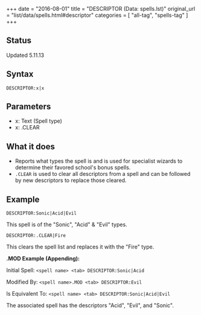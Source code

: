 +++
date = "2016-08-01"
title = "DESCRIPTOR (Data: spells.lst)"
original_url = "list/data/spells.html#descriptor"
categories = [ "all-tag", "spells-tag" ]
+++

## Status

Updated 5.11.13

## Syntax

`DESCRIPTOR:x|x`

## Parameters

-   x: Text (Spell type)
-   x: .CLEAR



What it does
------------

-   Reports what types the spell is and is used for specialist wizards
    to determine their favored school's bonus spells.
-   `.CLEAR` is used to clear all descriptors from a spell and can be
    followed by new descriptors to replace those cleared.

Example
-------

`DESCRIPTOR:Sonic|Acid|Evil`

This spell is of the "Sonic", "Acid" & "Evil" types.

`DESCRIPTOR:.CLEAR|Fire`

This clears the spell list and replaces it with the "Fire" type.

**.MOD Example (Appending):**

Initial Spell: `<spell name> <tab> DESCRIPTOR:Sonic|Acid`

Modified By: `<spell name>.MOD <tab> DESCRIPTOR:Evil`

Is Equivalent To: `<spell name> <tab> DESCRIPTOR:Sonic|Acid|Evil`

The associated spell has the descriptors "Acid", "Evil", and "Sonic".

